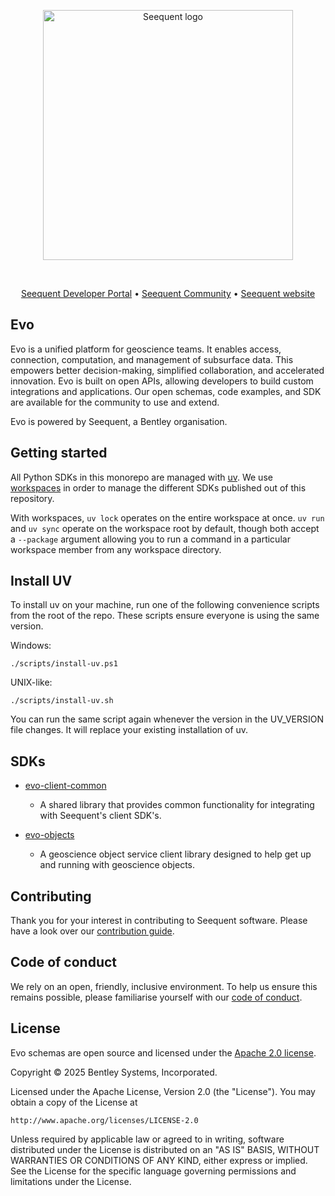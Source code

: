 <p align="center"><a href="https://seequent.com" target="_blank"><picture><source media="(prefers-color-scheme: dark)" srcset="https://developer.seequent.com/img/seequent-logo-dark.svg" alt="Seequent logo" width="400" /><img src="https://developer.seequent.com/img/seequent-logo.svg" alt="Seequent logo" width="400" /></picture></a></p>
<p align="center">
    <a href="https://github.com/seequent/evo-python-sdk/actions/workflows/run-tests.yml"><img src="https://github.com/seequent/evo-python-sdk/actions/workflows/run-tests.yml/badge.svg" alt="" /></a>
    <a href=""><img src="https://github.com/seequent/evo-python-sdk/actions/workflows/pre-commit.yml/badge.svg" alt="" /></a>
</p>
<p align="center">
    <a href="https://developer.seequent.com/" target="_blank">Seequent Developer Portal</a>
    &bull; <a href="https://community.seequent.com/" target="_blank">Seequent Community</a>
    &bull; <a href="https://seequent.com" target="_blank">Seequent website</a>
</p>

## Evo

Evo is a unified platform for geoscience teams. It enables access, connection, computation, and management of subsurface data. This empowers better decision-making, simplified collaboration, and accelerated innovation. Evo is built on open APIs, allowing developers to build custom integrations and applications. Our open schemas, code examples, and SDK are available for the community to use and extend. 

Evo is powered by Seequent, a Bentley organisation.

## Getting started

All Python SDKs in this monorepo are managed with [uv](https://docs.astral.sh/uv/). 
We use [workspaces](https://docs.astral.sh/uv/concepts/projects/workspaces/) in order to manage the different SDKs
published out of this repository. 

With workspaces, `uv lock` operates on the entire workspace at once. `uv run` and `uv sync` operate on the workspace root by default, though both accept a `--package` argument allowing you to run a command in a particular workspace member from any workspace directory.

## Install UV
To install uv on your machine, run one of the following convenience scripts from the root of the repo. These scripts ensure everyone is using the same version.

Windows:
```
./scripts/install-uv.ps1
```

UNIX-like:
```
./scripts/install-uv.sh
```
You can run the same script again whenever the version in the UV_VERSION file changes. It will replace your existing installation of uv.

## SDKs
- [evo-client-common](packages/evo-client-common/README.md)
	- A shared library that provides common functionality for integrating with Seequent's client SDK's. 

- [evo-objects](packages/evo-objects/README.md)
	- A geoscience object service client library designed to help get up and running with geoscience objects. 

## Contributing

Thank you for your interest in contributing to Seequent software. Please have a look over our [contribution guide](./CONTRIBUTING.md).

## Code of conduct

We rely on an open, friendly, inclusive environment. To help us ensure this remains possible, please familiarise yourself with our [code of conduct](./CODE_OF_CONDUCT.md).

## License
Evo schemas are open source and licensed under the [Apache 2.0 license](./LICENSE.md).

Copyright © 2025 Bentley Systems, Incorporated.

Licensed under the Apache License, Version 2.0 (the "License").
You may obtain a copy of the License at

    http://www.apache.org/licenses/LICENSE-2.0

Unless required by applicable law or agreed to in writing, software
distributed under the License is distributed on an "AS IS" BASIS,
WITHOUT WARRANTIES OR CONDITIONS OF ANY KIND, either express or implied.
See the License for the specific language governing permissions and
limitations under the License.
